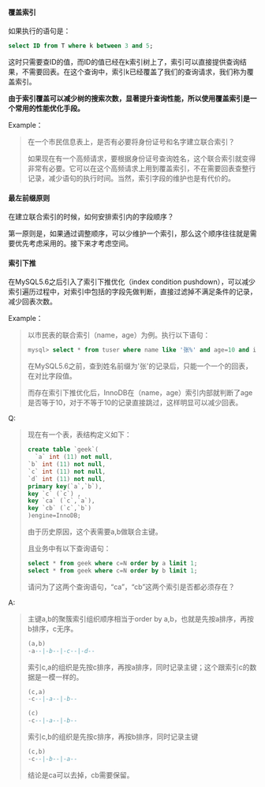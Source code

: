 #### 覆盖索引

如果执行的语句是：

```sql
select ID from T where k between 3 and 5;
```

这时只需要查ID的值，而ID的值已经在k索引树上了，索引可以直接提供查询结果，不需要回表。在这个查询中，索引k已经覆盖了我们的查询请求，我们称为覆盖索引。

**由于索引覆盖可以减少树的搜索次数，显著提升查询性能，所以使用覆盖索引是一个常用的性能优化手段。**

Example：

> 在一个市民信息表上，是否有必要将身份证号和名字建立联合索引？
>
> 如果现在有一个高频请求，要根据身份证号查询姓名，这个联合索引就变得非常有必要。它可以在这个高频请求上用到覆盖索引，不在需要回表查整行记录，减少语句的执行时间。当然，索引字段的维护也是有代价的。

#### 最左前缀原则

在建立联合索引的时候，如何安排索引内的字段顺序？

第一原则是，如果通过调整顺序，可以少维护一个索引，那么这个顺序往往就是需要优先考虑采用的。接下来才考虑空间。

#### 索引下推

在MySQL5.6之后引入了索引下推优化（index condition pushdown），可以减少索引遍历过程中，对索引中包括的字段先做判断，直接过滤掉不满足条件的记录，减少回表次数。

Example：

> 以市民表的联合索引（name，age）为例。执行以下语句：
>
> ```sql
> mysql> select * from tuser where name like '张%' and age=10 and ismale=1;
> ```
>
> 在MySQL5.6之前，查到姓名前缀为'张'的记录后，只能一个一个的回表，在对比字段值。
>
> 而存在索引下推优化后，InnoDB在（name，age）索引内部就判断了age是否等于10，对于不等于10的记录直接跳过，这样明显可以减少回表。

Q:

>现在有一个表，表结构定义如下：
>
>```sql
>create table `geek`(
>	`a` int (11) not null,
>`b` int (11) not null,
>`c` int (11) not null,
>`d` int (11) not null,
>primary key(`a`,`b`),
>key `c` (`c`) ,
>key `ca` (`c`,`a`),
>key `cb` (`c`,`b`)
>)engine=InnoDB;
>```
>
>由于历史原因，这个表需要a,b做联合主键。
>
>且业务中有以下查询语句：
>
>```sql
>select * from geek where c=N order by a limit 1;
>select * from geek where c=N order by b limit 1;
>```
>
>请问为了这两个查询语句，“ca”，“cb”这两个索引是否都必须存在？

A:

>主键a,b的聚簇索引组织顺序相当于order by a,b，也就是先按a排序，再按b排序，c无序。
>
>```sql
>(a,b)
>-a--|-b--|-c--|-d--
>```
>
>索引c,a的组织是先按c排序，再按a排序，同时记录主键；这个跟索引c的数据是一模一样的。
>
>```sql
>(c,a)
>-c--|-a--|-b--
>
>(c)
>-c--|-a--|-b--
>```
>
>索引c,b的组织是先按c排序，再按b排序，同时记录主键
>
>```sql
>(c,b)
>-c--|-b--|-a--
>```
>
>结论是ca可以去掉，cb需要保留。